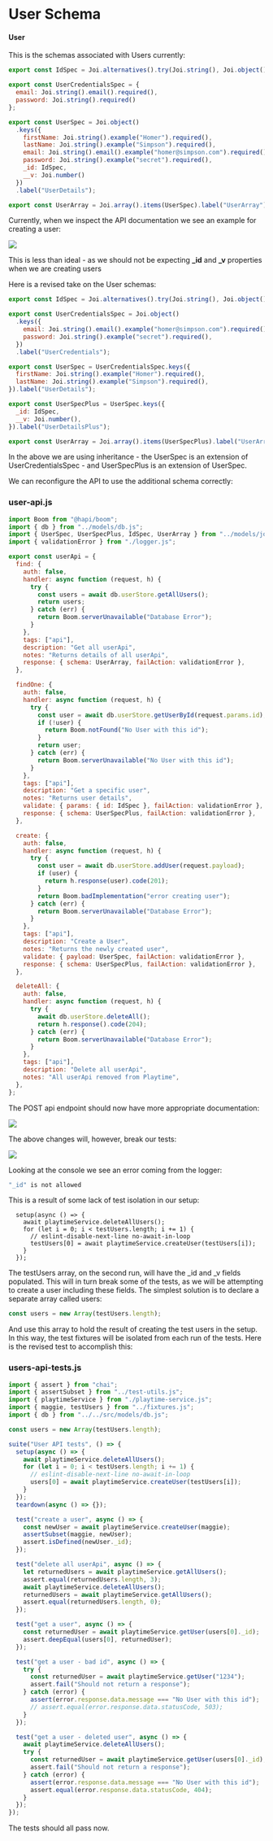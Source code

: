 # User Schema

#### User

This is the schemas associated with Users currently:

~~~javascript
export const IdSpec = Joi.alternatives().try(Joi.string(), Joi.object()).description("a valid ID");

export const UserCredentialsSpec = {
  email: Joi.string().email().required(),
  password: Joi.string().required()
};

export const UserSpec = Joi.object()
  .keys({
    firstName: Joi.string().example("Homer").required(),
    lastName: Joi.string().example("Simpson").required(),
    email: Joi.string().email().example("homer@simpson.com").required(),
    password: Joi.string().example("secret").required(),
    _id: IdSpec,
    __v: Joi.number()
  })
  .label("UserDetails");

export const UserArray = Joi.array().items(UserSpec).label("UserArray");
~~~

Currently, when we inspect the API documentation we see an example for creating a user:

![](img/01.png)

This is less than ideal - as we should not be expecting **_id** and **_v** properties when we are creating users

Here is a revised take on the User schemas:

~~~javascript
export const IdSpec = Joi.alternatives().try(Joi.string(), Joi.object()).description("a valid ID");

export const UserCredentialsSpec = Joi.object()
  .keys({
    email: Joi.string().email().example("homer@simpson.com").required(),
    password: Joi.string().example("secret").required(),
  })
  .label("UserCredentials");

export const UserSpec = UserCredentialsSpec.keys({
  firstName: Joi.string().example("Homer").required(),
  lastName: Joi.string().example("Simpson").required(),
}).label("UserDetails");

export const UserSpecPlus = UserSpec.keys({
  _id: IdSpec,
  __v: Joi.number(),
}).label("UserDetailsPlus");

export const UserArray = Joi.array().items(UserSpecPlus).label("UserArray");
~~~

In the above we are using inheritance - the UserSpec is an extension of UserCredentialsSpec - and UserSpecPlus is an extension of UserSpec.

We can reconfigure the API to use the additional schema correctly:

### user-api.js

~~~javascript
import Boom from "@hapi/boom";
import { db } from "../models/db.js";
import { UserSpec, UserSpecPlus, IdSpec, UserArray } from "../models/joi-schemas.js";
import { validationError } from "./logger.js";

export const userApi = {
  find: {
    auth: false,
    handler: async function (request, h) {
      try {
        const users = await db.userStore.getAllUsers();
        return users;
      } catch (err) {
        return Boom.serverUnavailable("Database Error");
      }
    },
    tags: ["api"],
    description: "Get all userApi",
    notes: "Returns details of all userApi",
    response: { schema: UserArray, failAction: validationError },
  },

  findOne: {
    auth: false,
    handler: async function (request, h) {
      try {
        const user = await db.userStore.getUserById(request.params.id);
        if (!user) {
          return Boom.notFound("No User with this id");
        }
        return user;
      } catch (err) {
        return Boom.serverUnavailable("No User with this id");
      }
    },
    tags: ["api"],
    description: "Get a specific user",
    notes: "Returns user details",
    validate: { params: { id: IdSpec }, failAction: validationError },
    response: { schema: UserSpecPlus, failAction: validationError },
  },

  create: {
    auth: false,
    handler: async function (request, h) {
      try {
        const user = await db.userStore.addUser(request.payload);
        if (user) {
          return h.response(user).code(201);
        }
        return Boom.badImplementation("error creating user");
      } catch (err) {
        return Boom.serverUnavailable("Database Error");
      }
    },
    tags: ["api"],
    description: "Create a User",
    notes: "Returns the newly created user",
    validate: { payload: UserSpec, failAction: validationError },
    response: { schema: UserSpecPlus, failAction: validationError },
  },

  deleteAll: {
    auth: false,
    handler: async function (request, h) {
      try {
        await db.userStore.deleteAll();
        return h.response().code(204);
      } catch (err) {
        return Boom.serverUnavailable("Database Error");
      }
    },
    tags: ["api"],
    description: "Delete all userApi",
    notes: "All userApi removed from Playtime",
  },
};
~~~

The POST api endpoint should now have more appropriate documentation:

![](img/02.png)

The above changes will, however, break our tests:

![](img/03.png)

Looking at the console we see an error coming from the logger:

~~~bash
"_id" is not allowed
~~~

This is a result of some lack of test isolation in our setup:

~~~javasc
  setup(async () => {
    await playtimeService.deleteAllUsers();
    for (let i = 0; i < testUsers.length; i += 1) {
      // eslint-disable-next-line no-await-in-loop
      testUsers[0] = await playtimeService.createUser(testUsers[i]);
    }
  });
~~~

The testUsers array, on the second run, will have the _id and _v fields populated. This will in turn break some of the tests, as we will be attempting to create a user including these fields. The simplest solution is to declare a separate array called users:

~~~javascript
const users = new Array(testUsers.length);
~~~

And use this array to hold the result of creating the test users in the setup. In this way, the test fixtures will be isolated from each run of the tests. Here is the revised test to accomplish this:

### users-api-tests.js

~~~javascript
import { assert } from "chai";
import { assertSubset } from "../test-utils.js";
import { playtimeService } from "./playtime-service.js";
import { maggie, testUsers } from "../fixtures.js";
import { db } from "../../src/models/db.js";

const users = new Array(testUsers.length);

suite("User API tests", () => {
  setup(async () => {
    await playtimeService.deleteAllUsers();
    for (let i = 0; i < testUsers.length; i += 1) {
      // eslint-disable-next-line no-await-in-loop
      users[0] = await playtimeService.createUser(testUsers[i]);
    }
  });
  teardown(async () => {});

  test("create a user", async () => {
    const newUser = await playtimeService.createUser(maggie);
    assertSubset(maggie, newUser);
    assert.isDefined(newUser._id);
  });

  test("delete all userApi", async () => {
    let returnedUsers = await playtimeService.getAllUsers();
    assert.equal(returnedUsers.length, 3);
    await playtimeService.deleteAllUsers();
    returnedUsers = await playtimeService.getAllUsers();
    assert.equal(returnedUsers.length, 0);
  });

  test("get a user", async () => {
    const returnedUser = await playtimeService.getUser(users[0]._id);
    assert.deepEqual(users[0], returnedUser);
  });

  test("get a user - bad id", async () => {
    try {
      const returnedUser = await playtimeService.getUser("1234");
      assert.fail("Should not return a response");
    } catch (error) {
      assert(error.response.data.message === "No User with this id");
      // assert.equal(error.response.data.statusCode, 503);
    }
  });

  test("get a user - deleted user", async () => {
    await playtimeService.deleteAllUsers();
    try {
      const returnedUser = await playtimeService.getUser(users[0]._id);
      assert.fail("Should not return a response");
    } catch (error) {
      assert(error.response.data.message === "No User with this id");
      assert.equal(error.response.data.statusCode, 404);
    }
  });
});
~~~

The tests should all pass now.
